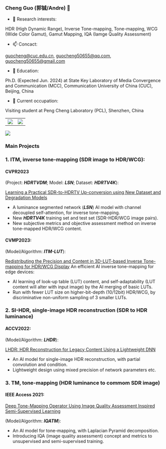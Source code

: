 ### Cheng Guo (郭铖/Andre) 👋
- 📕 Research interests:

HDR (High Dynamic Range), Inverse Tone-mapping, Tone-mapping, WCG (Wide Color Gamut), Gamut Mapping, IQA (Iamge Quality Assessment)

- 📫 Concact:

guocheng@cuc.edu.cn, guocheng50655@qq.com, guocheng50655@gmail.com

- 🔭 Education:

Ph.D. (Expected Jun. 2024) at State Key Laboratory of Media Convergence and Communication (MCC), Communication University of China (CUC), Beijing, China

- 🌱 Current occupation:

Visiting student at Peng Cheng Laboratory (PCL), Shenzhen, China

<body>
<table id="tbl" border=1 width="75%" rules=none frame=void>
  <td><img src="https://github-readme-stats.vercel.app/api?username=andreguo&show_icons=true&hide=issues&theme=dark&hide_title=false" ></td>
  <td><img src="https://github-readme-stats.vercel.app/api/top-langs/?username=andreguo&layout=compact&theme=dark&hide_title=false" ></td>
</table>
<a href="https://clustrmaps.com/site/1byto"  title="Visit tracker"><img src="//www.clustrmaps.com/map_v2.png?d=iy7jYIXQNVb1iNdYojK10gphv9Ehd64poFK31f-rnIk&cl=ffffff"/></a>
</body>

<!--
**AndreGuo/andreguo** is a ✨ _special_ ✨ repository because its `README.md` (this file) appears on your GitHub profile.

Here are some ideas to get you started:

- 🔭 I’m currently working on ...
- 🌱 I’m currently learning ...
- 👯 I’m looking to collaborate on ...
- 🤔 I’m looking for help with ...
- 💬 Ask me about ...
- 📫 How to reach me: ...
- 😄 Pronouns: ...
- ⚡ Fun fact: ...
-->

### Main Projects
### 1. ITM, inverse tone-mapping (SDR image to HDR/WCG):
#### **CVPR2023**

(Project: ***HDRTVDM***; Model: ***LSN***; Dataset: ***HDRTV4K***):

[Learning a Practical SDR-to-HDRTV Up-conversion using New Dataset and Degradation Models](https://github.com/AndreGuo/HDRTVDM)
+ A luminance segmented network (***LSN***) AI model with channel decoupled self-attention, for inverse tone-mapping.
+ New ***HDRTV4K*** training set and test set (SDR-HDR/WCG image pairs).
+ New subjective metrics and objective assessment method on inverse tone-mapped HDR/WCG content.

#### **CVMP2023**:

(Model/Algorithm: ***ITM-LUT***):

[Redistributing the Precision and Content in 3D-LUT-based Inverse Tone-mapping for HDR/WCG Display](https://github.com/AndreGuo/ITMLUT)
An efficient AI inverse tone-mapping for edge devices:
+ AI learning of look-up table (LUT) content, and self-adaptability (LUT content will alter with input image) by the AI merging of basic LUTs.
+ Run with fewer LUT size on higher-bit-depth (10/12bit) HDR/WCG, by discriminative non-uniform sampling of 3 smaller LUTs.

### 2. SI-HDR, single-image HDR reconstruction (SDR to HDR luminance)
#### **ACCV2022**:

(Model/Algorithm: ***LHDR***):

[LHDR: HDR Reconstruction for Legacy Content Using a Lightweight DNN](https://github.com/AndreGuo/LHDR)
+ An AI model for single-image HDR reconstruction, with partial convolution and condition.
+ Lightweight design using mixed precision of network parameters etc.

### 3. TM, tone-mapping (HDR luminance to commom SDR image)
#### **IEEE Access 2021**:

[Deep Tone-Mapping Operator Using Image Quality Assessment Inspired Semi-Supervised Learning](https://github.com/AndreGuo/IQATM)

(Model/Algorithm: ***IQATM***):

+ An AI model for tone-mapping, with Laplacian Pyramid decomposition.
+ Introducing IQA (image quality assessment) concept and metrics to unsupervised and semi-supervised training.
